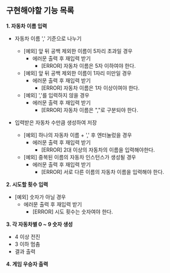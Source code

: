 ## 구현해야할 기능 목록
__1. 자동차 이름 입력__   
  - 자동차 이름 ',' 기준으로 나누기   
    - [예외] 앞 뒤 공백 제외한 이름이 5자리 초과일 경우   
      - 에러문 출력 후 재입력 받기   
        - [ERROR] 자동차 이름은 5자 이하여야 한다.   
    - [예외] 앞 뒤 공백 제외한 이름이 1자리 미만일 경우   
      - 에러문 출력 후 재입력 받기   
        - [ERROR] 자동차 이름은 1자 이상이여야 한다.   
    - [예외] ','를 입력하지 않을 경우   
      - 에러문 출력 후 재입력 받기   
        - [ERROR] 자동차 이름은 ","로 구분되야 한다.   
         
  - 입력받은 자동차 수만큼 생성하여 저장   
    - [예외] 하나의 자동차 이름 + ',' 후 엔터눌렀을 경우   
      - 에러문 출력 후 재입력 받기   
        - [ERROR] 2대 이상의 자동차의 이름을 입력해야한다.   
    - [예외] 중복된 이름의 자동차 인스턴스가 생성될 경우   
      - 에러문 출력 후 재입력 받기    
        - [ERROR] 서로 다른 이름의 자동차 이름을 입력해야 한다.   
  
__2. 시도할 횟수 입력__   
  - [예외] 숫자가 아닐 경우   
    - 에러문 출력 후 재입력 받기   
      - [ERROR] 시도 횟수는 숫자여야 한다.   

__3. 각 자동차별 0 ~ 9 숫자 생성__   
  - 4 이상 전진   
  - 3 이하 멈춤   
  - 결과 출력   

__4. 게임 우승자 출력__  
